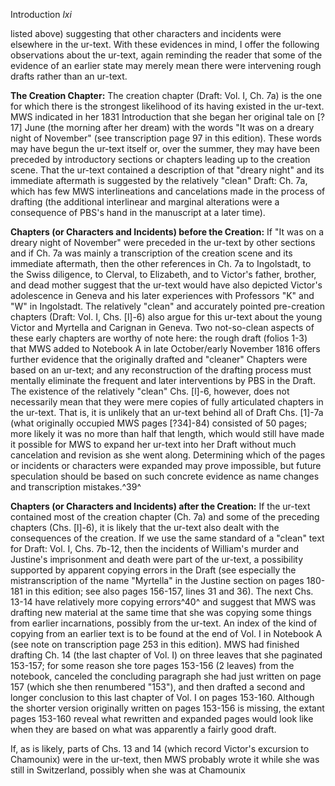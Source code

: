 Introduction *lxi*

listed above) suggesting that other characters and incidents were
elsewhere in the ur-text. With these evidences in mind, I offer the
following observations about the ur-text, again reminding the reader
that some of the evidence of an earlier state may merely mean there were
intervening rough drafts rather than an ur-text.

**The Creation Chapter:** The creation chapter (Draft: Vol. I, Ch. 7a)
is the one for which there is the strongest likelihood of its having
existed in the ur-text. MWS indicated in her 1831 Introduction that she
began her original tale on [?17] June (the morning after her dream) with
the words "It was on a dreary night of November" (see transcription page
97 in this edition). These words may have begun the ur-text itself or,
over the summer, they may have been preceded by introductory sections or
chapters leading up to the creation scene. That the ur-text contained a
description of that "dreary night" and its immediate aftermath is
suggested by the relatively "clean" Draft: Ch. 7a, which has few MWS
interlineations and cancelations made in the process of drafting (the
additional interlinear and marginal alterations were a consequence of
PBS's hand in the manuscript at a later time).

**Chapters (or Characters and Incidents) before the Creation:** If "It
was on a dreary night of November" were preceded in the ur-text by other
sections and if Ch. 7a was mainly a transcription of the creation scene
and its immediate aftermath, then the other references in Ch. 7a to
Ingolstadt, to the Swiss diligence, to Clerval, to Elizabeth, and to
Victor's father, brother, and dead mother suggest that the ur-text would
have also depicted Victor's adolescence in Geneva and his later
experiences with Professors "K" and "W" in Ingolstadt. The relatively
"clean" and accurately pointed pre-creation chapters (Draft: Vol. I,
Chs. [l]-6) also argue for this ur-text about the young Victor and
Myrtella and Carignan in Geneva. Two not-so-clean aspects of these early
chapters are worthy of note here: the rough draft (folios 1-3) that MWS
added to Notebook A in late October/early November 1816 offers further
evidence that the originally drafted and "cleaner" Chapters were based
on an ur-text; and any reconstruction of the drafting process must
mentally eliminate the frequent and later interventions by PBS in the
Draft. The existence of the relatively "clean" Chs. [l]-6, however, does
not necessarily mean that they were mere copies of fully articulated
chapters in the ur-text. That is, it is unlikely that an ur-text behind
all of Draft Chs. [1]-7a (what originally occupied MWS pages [?34]-84)
consisted of 50 pages; more likely it was no more than half that length,
which would still have made it possible for MWS to expand her ur-text
into her Draft without much cancelation and revision as she went along.
Determining which of the pages or incidents or characters were expanded
may prove impossible, but future speculation should be based on such
concrete evidence as name changes and transcription mistakes.^39^

**Chapters (or Characters and Incidents) after the Creation:** If the
ur-text contained most of the creation chapter (Ch. 7a) and some of the
preceding chapters (Chs. [l]-6), it is likely that the ur-text also
dealt with the consequences of the creation. If we use the same standard
of a "clean" text for Draft: Vol. I, Chs. 7b-12, then the incidents of
William's murder and Justine's imprisonment and death were part of the
ur-text, a possibility supported by apparent copying errors in the Draft
(see especially the mistranscription of the name "Myrtella" in the
Justine section on pages 180-181 in this edition; see also pages
156-157, lines 31 and 36). The next Chs. 13-14 have relatively more
copying errors^40^ and suggest that MWS was drafting new material at the
same time that she was copying some things from earlier incarnations,
possibly from the ur-text. An index of the kind of copying from an
earlier text is to be found at the end of Vol. I in Notebook A (see note
on transcription page 253 in this edition). MWS had finished drafting
Ch. 14 (the last chapter of Vol. I) on three leaves that she paginated
153-157; for some reason she tore pages 153-156 (2 leaves) from the
notebook, canceled the concluding paragraph she had just written on page
157 (which she then renumbered "153"), and then drafted a second and
longer conclusion to this last chapter of Vol. I on pages 153-160.
Although the shorter version originally written on pages 153-156 is
missing, the extant pages 153-160 reveal what rewritten and expanded
pages would look like when they are based on what was apparently a
fairly good draft.

If, as is likely, parts of Chs. 13 and 14 (which record Victor's
excursion to Chamounix) were in the ur-text, then MWS probably wrote it
while she was still in Switzerland, possibly when she was at Chamounix


